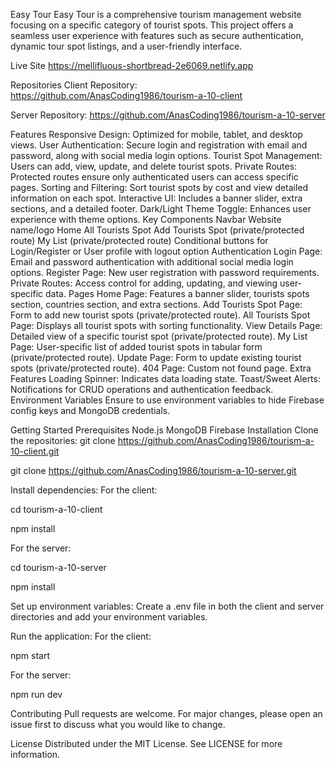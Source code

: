 Easy Tour
Easy Tour is a comprehensive tourism management website focusing on a specific category of tourist spots. This project offers a seamless user experience with features such as secure authentication, dynamic tour spot listings, and a user-friendly interface.

Live Site
https://mellifluous-shortbread-2e6069.netlify.app 

Repositories
Client Repository: 
https://github.com/AnasCoding1986/tourism-a-10-client 

Server Repository: 
https://github.com/AnasCoding1986/tourism-a-10-server 


Features
Responsive Design: Optimized for mobile, tablet, and desktop views.
User Authentication: Secure login and registration with email and password, along with social media login options.
Tourist Spot Management: Users can add, view, update, and delete tourist spots.
Private Routes: Protected routes ensure only authenticated users can access specific pages.
Sorting and Filtering: Sort tourist spots by cost and view detailed information on each spot.
Interactive UI: Includes a banner slider, extra sections, and a detailed footer.
Dark/Light Theme Toggle: Enhances user experience with theme options.
Key Components
Navbar
Website name/logo
Home
All Tourists Spot
Add Tourists Spot (private/protected route)
My List (private/protected route)
Conditional buttons for Login/Register or User profile with logout option
Authentication
Login Page: Email and password authentication with additional social media login options.
Register Page: New user registration with password requirements.
Private Routes: Access control for adding, updating, and viewing user-specific data.
Pages
Home Page: Features a banner slider, tourists spots section, countries section, and extra sections.
Add Tourists Spot Page: Form to add new tourist spots (private/protected route).
All Tourists Spot Page: Displays all tourist spots with sorting functionality.
View Details Page: Detailed view of a specific tourist spot (private/protected route).
My List Page: User-specific list of added tourist spots in tabular form (private/protected route).
Update Page: Form to update existing tourist spots (private/protected route).
404 Page: Custom not found page.
Extra Features
Loading Spinner: Indicates data loading state.
Toast/Sweet Alerts: Notifications for CRUD operations and authentication feedback.
Environment Variables
Ensure to use environment variables to hide Firebase config keys and MongoDB credentials.

Getting Started
Prerequisites
Node.js
MongoDB
Firebase
Installation
Clone the repositories:
git clone https://github.com/AnasCoding1986/tourism-a-10-client.git

git clone https://github.com/AnasCoding1986/tourism-a-10-server.git

Install dependencies:
For the client:

cd tourism-a-10-client

npm install

For the server:

cd tourism-a-10-server

npm install

Set up environment variables:
Create a .env file in both the client and server directories and add your environment variables.

Run the application:
For the client:

npm start

For the server:

npm run dev

Contributing
Pull requests are welcome. For major changes, please open an issue first to discuss what you would like to change.

License
Distributed under the MIT License. See LICENSE for more information.






